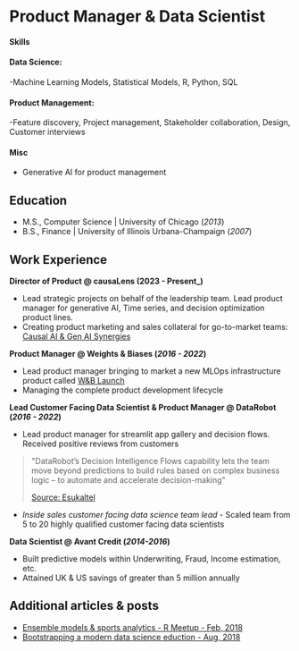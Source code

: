 # Product Manager & Data Scientist

#### Skills
#### Data Science: 
-Machine Learning Models, Statistical Models, R, Python, SQL
#### Product Management: 
-Feature discovery, Project management, Stakeholder collaboration, Design, Customer interviews
#### Misc
- Generative AI for product management

## Education
- M.S., Computer Science | University of Chicago (_2013_)							       		
- B.S., Finance	| University of Illinois Urbana-Champaign (_2007_) 			        		


## Work Experience
**Director of Product @ causaLens (2023 - Present_)**
- Lead strategic projects on behalf of the leadership team. Lead product manager for generative AI, Time series, and decision optimization product lines. 
- Creating product marketing and sales collateral for go-to-market teams: [Causal AI & Gen AI Synergies](https://causalens.com/causal-ai-gen-ai-synergies/)


**Product Manager @ Weights & Biases (_2016 - 2022_)**
- Lead product manager bringing to market a new MLOps infrastructure product called [W&B Launch](https://docs.wandb.ai/guides/launch)
- Managing the complete product development lifecycle

**Lead Customer Facing Data Scientist & Product Manager @ DataRobot (_2016 - 2022_)**
- Lead product manager for streamlit app gallery and decision flows. Received positive reviews from customers  

> "DataRobot’s Decision Intelligence Flows capability lets the team move beyond predictions to build rules based on complex business logic – to automate and accelerate decision-making"
>
>[Source: Esukaltel](https://www.datarobot.com/customers/euskaltel/)

- *Inside sales customer facing data science team lead* - Scaled team from 5 to 20 highly qualified customer facing data scientists

**Data Scientist @ Avant Credit (_2014-2016_)**
- Built predictive models within Underwriting, Fraud, Income estimation, etc.
- Attained UK & US savings of greater than 5 million annually


## Additional articles & posts
- [Ensemble models & sports analytics - R Meetup - Feb, 2018](https://www.meetup.com/Chicago-R-User-Group/events/247282214/)
- [Bootstrapping a modern data science eduction - Aug, 2018](https://www.datarobot.com/blog/booststrapping-a-modern-datascience-education/) 
